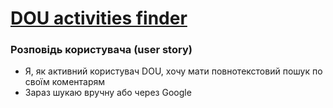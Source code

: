 # [DOU activities finder](https://doutivity.github.io/)

### Розповідь користувача (user story)
* Я, як активний користувач DOU, хочу мати повнотекстовий пошук по своїм коментарям
* Зараз шукаю вручну або через Google
